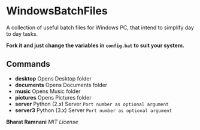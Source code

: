 # WindowsBatchFiles
A collection of useful batch files for Windows PC, that intend to simplify day to day tasks.

**Fork it and just change the variables in `config.bat` to suit your system.**

## Commands

* __desktop__ Opens Desktop folder
* __documents__ Opens Documents folder
* __music__ Opens Music folder
* __pictures__ Opens Pictures folder
* __server__ Python (2.x) Server `Port number as optional argument`
* __server3__ Python (3.x) Server `Port number as optional argument`



__Bharat Ramnani__
_MIT License_